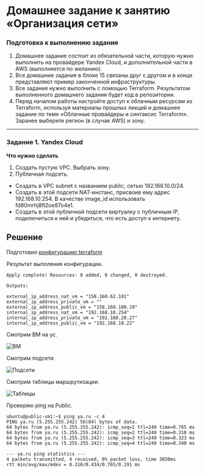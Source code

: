 # Домашнее задание к занятию «Организация сети»

### Подготовка к выполнению задания

1. Домашнее задание состоит из обязательной части, которую нужно выполнить на провайдере Yandex Cloud, и дополнительной части в AWS (выполняется по желанию). 
2. Все домашние задания в блоке 15 связаны друг с другом и в конце представляют пример законченной инфраструктуры.  
3. Все задания нужно выполнить с помощью Terraform. Результатом выполненного домашнего задания будет код в репозитории. 
4. Перед началом работы настройте доступ к облачным ресурсам из Terraform, используя материалы прошлых лекций и домашнее задание по теме «Облачные провайдеры и синтаксис Terraform». Заранее выберите регион (в случае AWS) и зону.

---
### Задание 1. Yandex Cloud 

**Что нужно сделать**

1. Создать пустую VPC. Выбрать зону.
2. Публичная подсеть.

 - Создать в VPC subnet с названием public, сетью 192.168.10.0/24.
 - Создать в этой подсети NAT-инстанс, присвоив ему адрес 192.168.10.254. В качестве image_id использовать fd80mrhj8fl2oe87o4e1.
 - Создать в этой публичной подсети виртуалку с публичным IP, подключиться к ней и убедиться, что есть доступ к интернету.  

## Решение

Подготовил [конфигурацию terraform](https://github.com/zatulik2606/ycnet/tree/main/terraform)

Результат выполения конфигурации.

~~~
Apply complete! Resources: 8 added, 0 changed, 0 destroyed.

Outputs:

external_ip_address_nat_vm = "158.160.62.101"
external_ip_address_private_vm = ""
external_ip_address_public_vm = "158.160.108.19"
internal_ip_address_nat_vm = "192.168.10.254"
internal_ip_address_private_vm = "192.168.20.27"
internal_ip_address_public_vm = "192.168.10.22"
~~~



Смотрим ВМ на ус.

![ВМ]()


Смотрим подсети

![Подсети]()


Смотрим таблицы маршрутизации.

![Таблицы]()



Проверяю ping на Public.

~~~
ubuntu@public-vm1:~$ ping ya.ru -c 4
PING ya.ru (5.255.255.242) 56(84) bytes of data.
64 bytes from ya.ru (5.255.255.242): icmp_seq=1 ttl=249 time=0.765 ms
64 bytes from ya.ru (5.255.255.242): icmp_seq=2 ttl=249 time=0.310 ms
64 bytes from ya.ru (5.255.255.242): icmp_seq=3 ttl=249 time=0.323 ms
64 bytes from ya.ru (5.255.255.242): icmp_seq=4 ttl=249 time=0.340 ms

--- ya.ru ping statistics ---
4 packets transmitted, 4 received, 0% packet loss, time 3050ms
rtt min/avg/max/mdev = 0.310/0.434/0.765/0.191 ms






~~~
